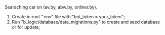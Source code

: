 Searaching car on (av.by, abw.by, onliner.by).

1. Create in root ".env" file with "bot_token = your_token";
2. Run "b_logic/database/data_migrations.py" to create and seed database or for update;
